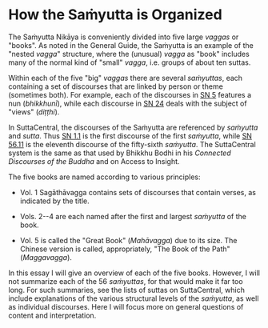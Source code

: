 # How the Saṁyutta is Organized

The Saṁyutta Nikāya is conveniently divided
into five large *vaggas* or "books". As noted in the General Guide, the
Saṁyutta is an example of the "nested *vagga*" structure,
where the (unusual) *vagga* as "book" includes many of the normal kind
of "small" *vagga*, i.e. groups of about ten suttas.

Within each of the five "big" *vaggas* there are several
*saṁyuttas*, each containing a set of discourses that are
linked by person or theme (sometimes both). For example, each of the
discourses in [SN 5](https://suttacentral.net/sn5) features a nun
(*bhikkhunī*), while each discourse in [SN
24](https://suttacentral.net/sn24) deals with the subject of "views"
(*diṭṭhi*).

In SuttaCentral, the discourses of the Saṁyutta are
referenced by *saṁyutta* and *sutta*. Thus [SN
1\.1](https://suttacentral.net/sn1.1) is the first discourse of the first
*saṁyutta*, while [SN
56\.11](https://suttacentral.net/sn56.11) is the eleventh discourse of
the fifty-sixth *saṁyutta*. The SuttaCentral system is the
same as that used by Bhikkhu Bodhi in his *Connected Discourses of the
Buddha* and on Access to Insight.

The five books are named according to various principles:

- Vol. 1 Sagāthāvagga contains sets of discourses that
  contain verses, as indicated by the title.

- Vols. 2--4 are each named after the first and largest
 *saṁyutta* of the book.

- Vol. 5 is called the "Great Book" (*Mahāvagga*) due to
  its size. The Chinese version is called, appropriately, "The Book of
  the Path" (*Maggavagga*).

In this essay I will give an overview of each of the five books.
However, I will not summarize each of the 56 *saṁyuttas*,
for that would make it far too long. For such summaries, see the lists
of suttas on SuttaCentral, which include explanations of the various
structural levels of the *saṁyutta*, as well as individual
discourses. Here I will focus more on general questions of content and
interpretation.


